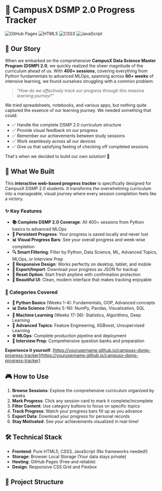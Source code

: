 # 🎯 CampusX DSMP 2.0 Progress Tracker

![GitHub Pages](https://img.shields.io/badge/GitHub%20Pages-Deployed-brightgreen)
![HTML5](https://img.shields.io/badge/HTML5-E34F26?logo=html5&logoColor=white)
![CSS3](https://img.shields.io/badge/CSS3-1572B6?logo=css3&logoColor=white)
![JavaScript](https://img.shields.io/badge/JavaScript-F7DF1E?logo=javascript&logoColor=black)

## 📖 Our Story

When we embarked on the comprehensive **CampusX Data Science Master Program (DSMP) 2.0**, we quickly realized the sheer magnitude of the curriculum ahead of us. With **400+ sessions**, covering everything from Python fundamentals to advanced MLOps, spanning across **60+ weeks** of intensive learning, we found ourselves struggling with a common problem:

> *"How do we effectively track our progress through this massive learning journey?"*

We tried spreadsheets, notebooks, and various apps, but nothing quite captured the essence of our learning journey. We needed something that could:
- ✅ Handle the complete DSMP 2.0 curriculum structure
- ✅ Provide visual feedback on our progress
- ✅ Remember our achievements between study sessions
- ✅ Work seamlessly across all our devices
- ✅ Give us that satisfying feeling of checking off completed sessions

That's when we decided to build our own solution! 🚀

## 🌟 What We Built

This **interactive web-based progress tracker** is specifically designed for CampusX DSMP 2.0 students. It transforms the overwhelming curriculum into a manageable, visual journey where every session completion feels like a victory.

### ✨ Key Features

- **📚 Complete DSMP 2.0 Coverage**: All 400+ sessions from Python basics to advanced MLOps
- **💾 Persistent Progress**: Your progress is saved locally and never lost
- **📊 Visual Progress Bars**: See your overall progress and week-wise completion
- **🔍 Smart Filtering**: Filter by Python, Data Science, ML, Advanced Topics, MLOps, or Interview Prep
- **📱 Responsive Design**: Works perfectly on desktop, tablet, and mobile
- **💾 Export/Import**: Download your progress as JSON for backup
- **🔄 Reset Option**: Start fresh anytime with confirmation protection
- **🎨 Beautiful UI**: Clean, modern interface that makes tracking enjoyable

### 🎯 Categories Covered

- **🐍 Python Basics** (Weeks 1-4): Fundamentals, OOP, Advanced concepts
- **📊 Data Science** (Weeks 5-16): NumPy, Pandas, Visualization, SQL
- **🤖 Machine Learning** (Weeks 17-36): Statistics, Algorithms, Deep Learning
- **🚀 Advanced Topics**: Feature Engineering, XGBoost, Unsupervised Learning
- **⚙️ MLOps**: Complete production pipeline and deployment
- **💼 Interview Prep**: Comprehensive question banks and preparation



**Experience it yourself**: [https://yourusername.github.io/campusx-dsmp-progress-tracker](https://yourusername.github.io/campusx-dsmp-progress-tracker)

## 🎮 How to Use

1. **Browse Sessions**: Explore the comprehensive curriculum organized by weeks
2. **Mark Progress**: Click any session card to mark it complete/incomplete
3. **Filter Content**: Use category buttons to focus on specific topics
4. **Track Progress**: Watch your progress bars fill up as you advance
5. **Export Data**: Download your progress for personal records
6. **Stay Motivated**: See your achievements visualized in real-time!

## 🛠️ Technical Stack

- **Frontend**: Pure HTML5, CSS3, JavaScript (No frameworks needed!)
- **Storage**: Browser Local Storage (Your data stays private)
- **Hosting**: GitHub Pages (Free and reliable)
- **Design**: Responsive CSS Grid and Flexbox

## 📁 Project Structure

